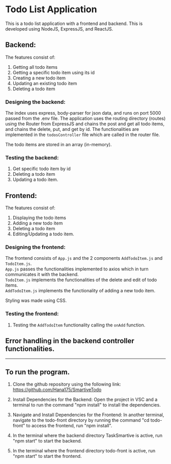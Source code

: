 # Todo List Application

This is a todo list application with a frontend and backend. This is developed using NodeJS, ExpressJS, and ReactJS.

## Backend:

The features consist of:

1. Getting all todo items
2. Getting a specific todo item using its id
3. Creating a new todo item
4. Updating an existing todo item
5. Deleting a todo item

### Designing the backend:

The index uses express, body-parser for json data, and runs on port 5000 passed from the .env file. The application uses the routing directory (routes) using the Router from ExpressJS and chains the post and get all todo items, and chains the delete, put, and get by id.
The functionalities are implemented in the `todosController` file which are called in the router file.

The todo items are stored in an array (in-memory).

### Testing the backend:

1. Get specific todo item by id
2. Deleting a todo item
3. Updating a todo item.

## Frontend:

The features consist of:

1. Displaying the todo items
2. Adding a new todo item
3. Deleting a todo item
4. Editing/Updating a todo item.

### Designing the frontend:

The frontend consists of `App.js` and the 2 components `AddTodoItem.js` and `TodoItem.js`.  
`App.js` passes the functionalities implemented to axios which in turn communicates it with the backend.  
`TodoItem.js` implements the functionalities of the delete and edit of todo items.  
`AddTodoItem.js` implements the functionality of adding a new todo item.

Styling was made using CSS.

### Testing the frontend:

1. Testing the `AddTodoItem` functionality calling the `onAdd` function.

## Error handling in the backend controller functionalities.

---

## To run the program.

1. Clone the github repository using the following link:
   https://github.com/Hana175/SmartiveTodo

2. Install Dependencies for the Backend: Open the project in VSC and a terminal to run the command "npm install" to install the dependencies.

3. Navigate and Install Dependencies for the Frontend: In another terminal, navigate to the todo-front directory by running the command "cd todo-front" to access the frontend, run "npm install".

4. In the terminal where the backend directory TaskSmartive is active, run "npm start" to start the backend.

5. In the terminal where the frontend directory todo-front is active, run "npm start" to start the frontend.
